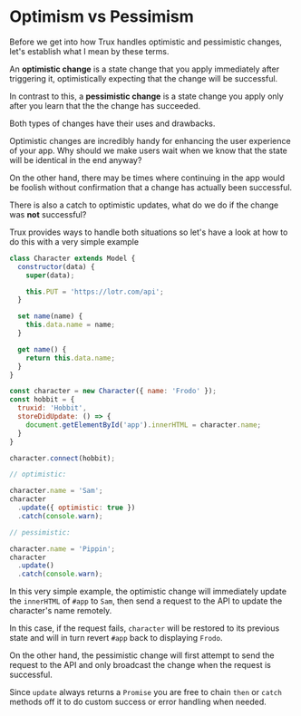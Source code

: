 # Optimism vs Pessimism

Before we get into how Trux handles optimistic and pessimistic changes, let's establish what I mean by these terms.

An **optimistic change** is a state change that you apply immediately after triggering it, optimistically expecting that the change will be successful.

In contrast to this, a **pessimistic change** is a state change you apply only after you learn that the the change has succeeded.

Both types of changes have their uses and drawbacks.

Optimistic changes are incredibly handy for enhancing the user experience of your app. Why should we make users wait when we know that the state will be identical in the end anyway?

On the other hand, there may be times where continuing in the app would be foolish without confirmation that a change has actually been successful.

There is also a catch to optimistic updates, what do we do if the change was **not** successful?

Trux provides ways to handle both situations so let's have a look at how to do this with a very simple example

```js
class Character extends Model {
  constructor(data) {
    super(data);

    this.PUT = 'https://lotr.com/api';
  }

  set name(name) {
    this.data.name = name;
  }

  get name() {
    return this.data.name;
  }
}

const character = new Character({ name: 'Frodo' });
const hobbit = {
  truxid: 'Hobbit',
  storeDidUpdate: () => {
    document.getElementById('app').innerHTML = character.name;
  }
}

character.connect(hobbit);

// optimistic:

character.name = 'Sam';
character
  .update({ optimistic: true })
  .catch(console.warn);

// pessimistic:

character.name = 'Pippin';
character
  .update()
  .catch(console.warn);
```

In this very simple example, the optimistic change will immediately update the `innerHTML` of `#app` to `Sam`, then send a request to the API to update the character's name remotely.

In this case, if the request fails, `character` will be restored to its previous state and will in turn revert `#app` back to displaying `Frodo`.

On the other hand, the pessimistic change will first attempt to send the request to the API and only broadcast the change when the request is successful.

Since `update` always returns a `Promise` you are free to chain `then` or `catch` methods off it to do custom success or error handling when needed.

